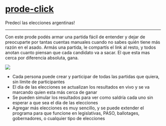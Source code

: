 # [prode-click](https://prodeclick.vercel.app/)

Predecí las elecciones argentinas!

---

Con este prode podés armar una partida fácil de entender y dejar de preocuparte por tantas cuentas manuales cuando no sabes quién tiene más razón en el asado. Armás una partida, le compartís el link al resto, y todos anotan cuanto piensan que cada candidato va a sacar. El que esta mas cerca por diferencia absoluta, gana.

<img src='public/img/fullscreen.png'>

- Cada persona puede crear y participar de todas las partidas que quiera, sin límite de participantes
- El día de las elecciones se actualizan los resultados en vivo y se va marcando quien esta más cerca de ganar
- Se pueden simular los resultados para ver como saldría cada uno sin esperar a que sea el día de las elecciones
- Agregar más elecciones es muy sencillo, y se puede extender el programa para que funcione en legislativas, PASO, ballotages, gobernadores, o cualquier tipo de elecciones
